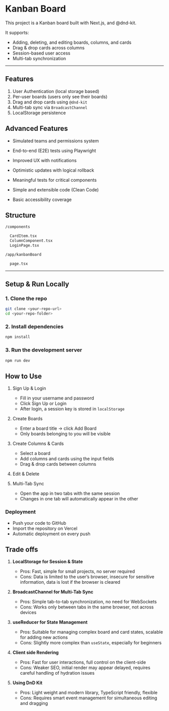 # Kanban Board

This project is a Kanban board built with Next.js, and @dnd-kit.

It supports:

- Adding, deleting, and editing boards, columns, and cards
- Drag & drop cards across columns
- Session-based user access
- Multi-tab synchronization

---

## Features

1. User Authentication (local storage based)
2. Per-user boards (users only see their boards)
3. Drag and drop cards using `@dnd-kit`
4. Multi-tab sync via `BroadcastChannel`
5. LocalStorage persistence

## Advanced Features

- Simulated teams and permissions system

- End-to-end (E2E) tests using Playwright

- Improved UX with notifications

- Optimistic updates with logical rollback

- Meaningful tests for critical components

- Simple and extensible code (Clean Code)

- Basic accessibility coverage

## Structure

```bash
/components

  CardItem.tsx
  ColumnComponent.tsx
  LoginPage.tsx

/app/kanbanBoard

  page.tsx
```

---

## Setup & Run Locally

### 1. Clone the repo

```bash
git clone <your-repo-url>
cd <your-repo-folder>
```

### 2. Install dependencies

```bash
npm install
```

### 3. Run the development server

```bash
npm run dev
```

## How to Use

1. Sign Up & Login

   - Fill in your username and password
   - Click Sign Up or Login
   - After login, a session key is stored in `localStorage`

2. Create Boards

   - Enter a board title → click Add Board
   - Only boards belonging to you will be visible

3. Create Columns & Cards

   - Select a board
   - Add columns and cards using the input fields
   - Drag & drop cards between columns

4. Edit & Delete

5. Multi-Tab Sync
   - Open the app in two tabs with the same session
   - Changes in one tab will automatically appear in the other

### Deployment

- Push your code to GitHub
- Import the repository on Vercel
- Automatic deployment on every push

## Trade offs

1. **LocalStorage for Session & State**

   - Pros: Fast, simple for small projects, no server required
   - Cons: Data is limited to the user’s browser, insecure for sensitive information, data is lost if the browser is cleared

2. **BroadcastChannel for Multi-Tab Sync**

   - Pros: Simple tab-to-tab synchronization, no need for WebSockets
   - Cons: Works only between tabs in the same browser, not across devices

3. **useReducer for State Management**

   - Pros: Suitable for managing complex board and card states, scalable for adding new actions
   - Cons: Slightly more complex than `useState`, especially for beginners

4. **Client side Rendering**

   - Pros: Fast for user interactions, full control on the client-side
   - Cons: Weaker SEO, initial render may appear delayed, requires careful handling of hydration issues

5. **Using DnD Kit**
   - Pros: Light weight and modern library, TypeScript friendly, flexible
   - Cons: Requires smart event management for simultaneous editing and dragging
